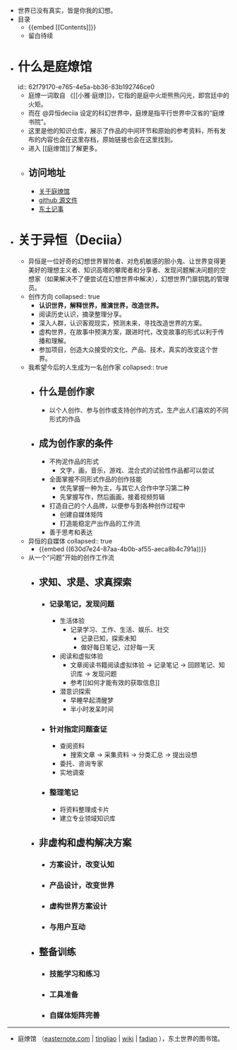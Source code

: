 - 世界已没有真实，皆是你我的幻想。
- 目录
	- {{embed [[Contents]]}}
	- 留白待续
- # 什么是庭燎馆
  id:: 62f79170-e765-4e5a-bb36-83b192746ce0
	- 庭燎一词取自 《[[小雅·庭燎]]》，它指的是庭中火炬熊熊闪光，即宫廷中的火矩。
	- 而在 @异恒deciia 设定的科幻世界中，庭燎是指平行世界中汉省的“庭燎书院”。
	- 这里是他的知识仓库，展示了作品的中间环节和原始的参考资料，所有发布的内容也会在这里存档，原始链接也会在这里找到。
	- 进入 [[庭燎馆]]了解更多。
	- ## 访问地址
		- [关于庭燎馆](https://tingliao.easternote.com/)
		- [github 源文件](https://github.com/deciia/mylogseq/actions)
		- [东土记事](https://easternote.com/)
- # 关于异恒（Deciia）
	- 异恒是一位好奇的幻想世界冒险者、对危机敏感的胆小鬼、让世界变得更美好的理想主义者、知识高塔的攀爬者和分享者、发现问题解决问题的空想家（如果解决不了便尝试在幻想世界中解决），幻想世界门扉钥匙的管理员。
	- 创作方向
	  collapsed:: true
		- **认识世界，解释世界，推演世界，改造世界。**
		- 阅读历史认识，摘录整理分享。
		- 深入人群，认识客观现实，预测未来，寻找改造世界的方案。
		- 虚构世界，在故事中预演方案，跟进时代，改变故事的形式以利于传播和理解。
		- 参加项目，创造大众接受的文化、产品、技术，真实的改变这个世界。
	- 我希望今后的人生成为一名创作家
	  collapsed:: true
		- ## 什么是创作家
			- 以个人创作、参与创作或支持创作的方式，生产出人们喜欢的不同形式的作品
		- ## 成为创作家的条件
			- 不拘泥作品的形式
				- 文字，画，音乐，游戏、混合式的试验性作品都可以尝试
			- 全面掌握不同形式作品的创作技能
				- 优先掌握一种为主，与其它人合作中学习第二种
				- 先掌握写作，然后画画，接着视频剪辑
			- 打造自己的个人品牌，以便参与到各种创作过程中
				- 创建自媒体矩阵
				- 打造能稳定产出作品的工作流
			- 善于思考和表达
	- 异恒的自媒体
	  collapsed:: true
		- {{embed ((630d7e24-87aa-4b0b-af55-aeca8b4c791a))}}
	- 从一个“问题”开始的创作工作流
		- ## 求知、求是、求真探索
			- ### 记录笔记，发现问题
				- 生活体验
					- 记录学习、工作、生活、娱乐、社交
						- 记录已知，探索未知
						- 做好每日笔记，过好每一天
				- 阅读和虚拟体验
					- 文章阅读书籍阅读虚拟体验 -> 记录笔记 -> 回顾笔记、知识库 -> 发现问题
					- 参考[[如何才能有效的获取信息]]
				- 潜意识探索
					- 早睡早起清醒梦
					- 半小时发呆时间
			- ### 针对指定问题查证
				- 查阅资料
					- 搜索文章 -> 采集资料 -> 分类汇总 -> 提出设想
				- 委托、咨询专家
				- 实地调查
			- ### 整理笔记
				- 将资料整理成卡片
				- 建立专业领域知识库
		- ## 非虚构和虚构解决方案
			- ### 方案设计，改变认知
			- ### 产品设计，改变世界
			- ### 虚构世界方案设计
			- ### 与用户互动
		- ## 整备训练
			- ### 技能学习和练习
			- ### 工具准备
			- ### 自媒体矩阵完善
- ---
- 庭燎馆 （[easternote.com](https://easternote.com/) | [tingliao](https://tingliao.easternote.com/) | [wiki](http://easternote.wikidot.com/) | [fadian](https://afdian.net/@deciia) ），东土世界的图书馆。